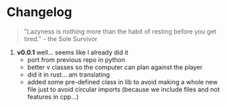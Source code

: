 # Changelog

> "Lazyness is nothing more than the habit of resting before you get tired." - the Sole Survivor

1.  **v0.0.1** well... seems like I already did it
    *   port from previous repo in python
    *   better v classes so the computer can plan against the player
    *   did it in rust... am translating
    *   added some pre-defined class in lib to avoid making a whole new file just to avoid circular imports (because we include files and not features in cpp...)

